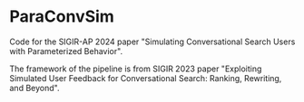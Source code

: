 # ParaConvSim
Code for the SIGIR-AP 2024 paper "Simulating Conversational Search Users with Parameterized Behavior".


The framework of the pipeline is from SIGIR 2023 paper "Exploiting Simulated User Feedback for Conversational Search: Ranking, Rewriting, and Beyond".


